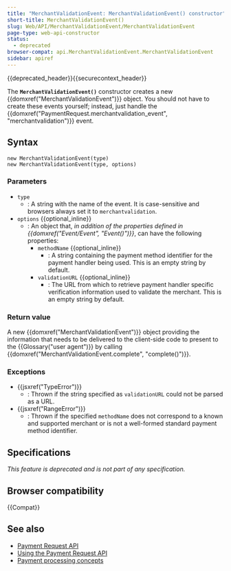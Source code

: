 ```yaml
---
title: "MerchantValidationEvent: MerchantValidationEvent() constructor"
short-title: MerchantValidationEvent()
slug: Web/API/MerchantValidationEvent/MerchantValidationEvent
page-type: web-api-constructor
status:
  - deprecated
browser-compat: api.MerchantValidationEvent.MerchantValidationEvent
sidebar: apiref
---
```


{{deprecated_header}}{{securecontext_header}}

The **`MerchantValidationEvent()`** constructor creates a new {{domxref("MerchantValidationEvent")}} object. You should not have to create these events yourself; instead, just handle the {{domxref("PaymentRequest.merchantvalidation_event", "merchantvalidation")}} event.

## Syntax

```js-nolint
new MerchantValidationEvent(type)
new MerchantValidationEvent(type, options)
```

### Parameters

- `type`
  - : A string with the name of the event.
    It is case-sensitive and browsers always set it to `merchantvalidation`.
- `options` {{optional_inline}}
  - : An object that, _in addition of the properties defined in {{domxref("Event/Event", "Event()")}}_, can have the following properties:
    - `methodName` {{optional_inline}}
      - : A string containing the payment method identifier for the payment handler being used. This is an empty string by default.
    - `validationURL` {{optional_inline}}
      - : The URL from which to retrieve payment handler specific verification information used to validate the merchant. This is an empty string by default.

### Return value

A new {{domxref("MerchantValidationEvent")}} object providing the information
that needs to be delivered to the client-side code to present to the {{Glossary("user agent")}} by calling {{domxref("MerchantValidationEvent.complete", "complete()")}}.

### Exceptions

- {{jsxref("TypeError")}}
  - : Thrown if the string specified as `validationURL` could not be parsed as a URL.
- {{jsxref("RangeError")}}
  - : Thrown if the specified `methodName` does not correspond to a known and supported merchant or is not a well-formed standard payment method identifier.

## Specifications

_This feature is deprecated and is not part of any specification._

## Browser compatibility

{{Compat}}

## See also

- [Payment Request API](/en-US/docs/Web/API/Payment_Request_API)
- [Using the Payment Request API](/en-US/docs/Web/API/Payment_Request_API/Using_the_Payment_Request_API)
- [Payment processing concepts](/en-US/docs/Web/API/Payment_Request_API/Concepts)
